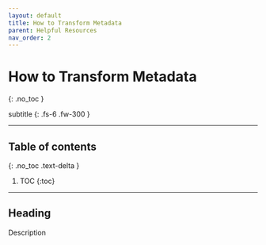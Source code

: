```yaml
---
layout: default
title: How to Transform Metadata
parent: Helpful Resources
nav_order: 2
---
```


# How to Transform Metadata
{: .no_toc }

subtitle
{: .fs-6 .fw-300 }

---
## Table of contents
{: .no_toc .text-delta }

1. TOC
{:toc}

---

## Heading

Description
